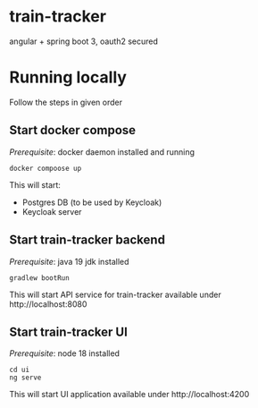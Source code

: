 # train-tracker
angular + spring boot 3, oauth2 secured

# Running locally
Follow the steps in given order
## Start docker compose

*Prerequisite*: docker daemon installed and running

```shell
docker compoose up
```
This will start:
- Postgres DB (to be used by Keycloak)
- Keycloak server
## Start train-tracker backend

*Prerequisite*: java 19 jdk installed

```shell
gradlew bootRun
```

This will start API service for train-tracker available under http://localhost:8080

## Start train-tracker UI

*Prerequisite*: node 18 installed

```shell
cd ui
ng serve
```

This will start UI application available under http://localhost:4200
